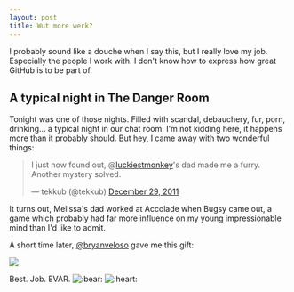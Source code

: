 ```yaml
---
layout: post
title: Wut more werk?
---
```


I probably sound like a douche when I say this, but I really love my job. Especially the people I work with. I don't know how to express how great GitHub is to be part of.

## A typical night in The Danger Room

Tonight was one of those nights. Filled with scandal, debauchery, fur, porn, drinking... a typical night in our chat room. I'm not kidding here, it happens more than it probably should. But hey, I came away with two wonderful things:

<blockquote class="twitter-tweet"><p>I just now found out, @<a href="https://twitter.com/luckiestmonkey">luckiestmonkey</a>'s dad made me a furry. Another mystery solved.</p>&mdash; tekkub (@tekkub) <a href="https://twitter.com/tekkub/status/152252267783917569" data-datetime="2011-12-29T04:59:04+00:00">December 29, 2011</a></blockquote>
<script src="//platform.twitter.com/widgets.js" charset="utf-8"></script>

It turns out, Melissa's dad worked at Accolade when Bugsy came out, a game which probably had far more influence on my young impressionable mind than I'd like to admit.

A short time later, [@bryanveloso](https://twitter.com/#!/bryanveloso) gave me this gift:

![](http://f.cl.ly/items/3E45301W2q2h1d3d460h/Bubsy-EUR.png)

Best. Job. EVAR.
<img src="http://cl.ly/0k2Z2Q2G37001D1y3O3J/bear.png" alt=":bear:" class="emoji">
<img src="http://cl.ly/0R2w111z2R1H2S0B3a2q/heart.png" alt=":heart:" class="emoji">
